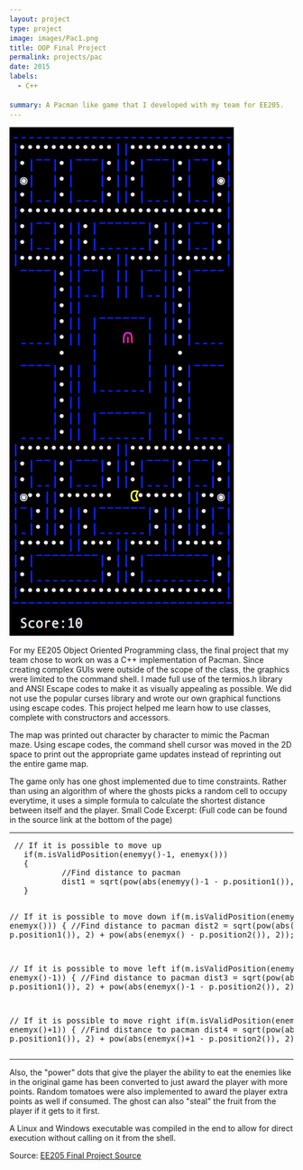 ```yaml
---
layout: project
type: project
image: images/Pac1.png
title: OOP Final Project
permalink: projects/pac
date: 2015
labels:
  - C++
  
summary: A Pacman like game that I developed with my team for EE205.
---
```


<img class="ui small right floated rounded image" src="../images/Pac2.png">

For my EE205 Object Oriented Programming class, the final project that my team chose to work on was a C++ implementation of Pacman. Since creating complex GUIs were outside of the scope of the class, the graphics were limited to the command shell.
I made full use of the termios.h library and ANSI Escape codes to make it as visually appealing as possible. We did not use the popular curses library and wrote our own graphical functions using escape codes. This project helped me learn how to use classes, complete with constructors and accessors.

The map was printed out character by character to mimic the Pacman maze. Using escape codes, the command shell cursor was moved in the 2D space to print out the appropriate game updates instead of reprinting out the entire game map.

The game only has one ghost implemented due to time constraints. Rather than using an algorithm of where the ghosts picks a random cell to occupy everytime, it uses a simple formula to calculate the shortest distance between itself and the player.
Small Code Excerpt: (Full code can be found in the source link at the bottom of the page)
<hr>
<pre>
 // If it is possible to move up
   if(m.isValidPosition(enemyy()-1, enemyx()))
   {
           //Find distance to pacman
           dist1 = sqrt(pow(abs(enemyy()-1 - p.position1()), 2) + pow(abs(enemyx() - p.position2()), 2));
   }
   
   // If it is possible to move down
   if(m.isValidPosition(enemyy()+1, enemyx()))
   {
           //Find distance to pacman
           dist2 = sqrt(pow(abs(enemyy()+1 - p.position1()), 2) + pow(abs(enemyx() - p.position2()), 2));
   } 

   // If it is possible to move left
   if(m.isValidPosition(enemyy(), enemyx()-1))
   {
           //Find distance to pacman
           dist3 = sqrt(pow(abs(enemyy() - p.position1()), 2) + pow(abs(enemyx()-1 - p.position2()), 2));
   }

   // If it is possible to move right
   if(m.isValidPosition(enemyy(), enemyx()+1))
   {
           //Find distance to pacman
           dist4 = sqrt(pow(abs(enemyy() - p.position1()), 2) + pow(abs(enemyx()+1 - p.position2()), 2));
   }
}
</pre>
<hr>
Also, the "power" dots that give the player the ability to eat the enemies like in the original game has been converted to just award the player with more points. Random tomatoes were also implemented to award the player extra points as well if consumed. The ghost can also "steal" the fruit from the player if it gets to it first.

A Linux and Windows executable was compiled in the end to allow for direct execution without calling on it from the shell.
 
Source: <a href="https://github.com/cj38/205Project"><i class="large github icon"></i>EE205 Final Project Source</a>
